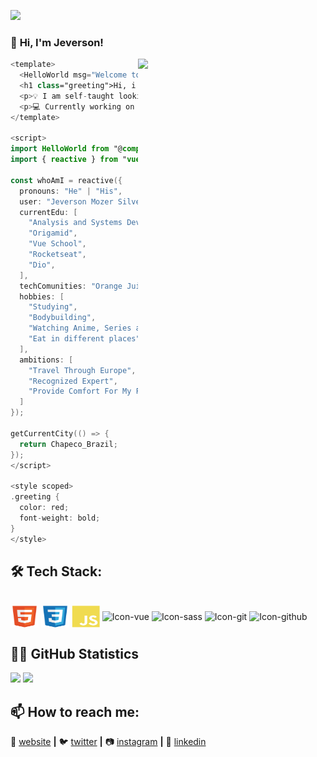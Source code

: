 ![](https://komarev.com/ghpvc/?username=jevemozer&color=006bed)

### 👋 **Hi, I'm Jeverson!**

<img align="right" width="300" src="https://i2.wp.com/allhtaccess.info/wp-content/uploads/2018/03/programming.gif?fit=1281%2C716&ssl=1" />

```kotlin
<template>
  <HelloWorld msg="Welcome to my Vue.js App" />
  <h1 class="greeting">Hi, i am {{ user }}</h1>
  <p>💡 I am self-taught looking for a career transition.</p>
  <p>💻 Currently working on Vue.js</p>
</template>

<script>
import HelloWorld from "@components/HelloWorld.vue";
import { reactive } from "vue";

const whoAmI = reactive({
  pronouns: "He" | "His",
  user: "Jeverson Mozer Silveira",
  currentEdu: [
    "Analysis and Systems Development - Unicesumar",
    "Origamid",
    "Vue School",
    "Rocketseat",
    "Dio",
  ],
  techComunities: "Orange Juice",
  hobbies: [
    "Studying",
    "Bodybuilding",
    "Watching Anime, Series and Films",
    "Eat in different places",
  ],
  ambitions: [
    "Travel Through Europe",
    "Recognized Expert",
    "Provide Comfort For My Family",
  ]
});

getCurrentCity(() => {
  return Chapeco_Brazil;
});
</script>

<style scoped>
.greeting {
  color: red;
  font-weight: bold;
}
</style>
```

## **🛠 Tech Stack:**

<div style="display: inline_block"><br>
  <img align="center" alt="Icon-HTML" height="35" width="45" src="https://raw.githubusercontent.com/devicons/devicon/master/icons/html5/html5-original.svg">

  <img align="center" alt="Icon-CSS" height="35" width="45" src="https://raw.githubusercontent.com/devicons/devicon/master/icons/css3/css3-original.svg">

  <img align="center" alt="Icon-Js" height="35" width="45" src="https://raw.githubusercontent.com/devicons/devicon/master/icons/javascript/javascript-plain.svg">

<img align="center" alt="Icon-vue" height="35" width="45" src="https://cdn.jsdelivr.net/gh/devicons/devicon/icons/vuejs/vuejs-original.svg">

  <!-- <img align="center" alt="Icon-node" height="35" width="45" src="https://cdn.jsdelivr.net/gh/devicons/devicon/icons/nodejs/nodejs-original.svg"> -->

  <img align="center" alt="Icon-sass" height="35" width="45" src="https://cdn.jsdelivr.net/gh/devicons/devicon/icons/sass/sass-original.svg">

  <img align="center" alt="Icon-git" height="35" width="45" src="https://cdn.jsdelivr.net/gh/devicons/devicon/icons/git/git-original.svg">

   <img align="center" alt="Icon-github" height="35" width="45" src="https://cdn.jsdelivr.net/gh/devicons/devicon/icons/github/github-original.svg">

</div>

## **👨‍💻 GitHub Statistics**

<div style="display: inline_block">
 
  <img src="https://github-readme-stats.vercel.app/api/top-langs/?username=jevemozer&langs_count=8&layout=compact=true&theme=tokyonight"/>
   
  <img src="https://github-readme-stats.vercel.app/api?username=jevemozer&show_icons=true&theme=tokyonight"/>
 
</div>

[website]: https://mozerdev.com
[twitter]: https://twitter.com/MozerDev
[instagram]: https://www.instagram.com/devmozer/
[linkedin]: https://www.linkedin.com/in/jeversonmozer/

## 📫 **How to reach me:**

🏡 [website][website] **|**
🐦 [twitter][twitter] **|**
📷 [instagram][instagram] **|**
👔 [linkedin][linkedin]
